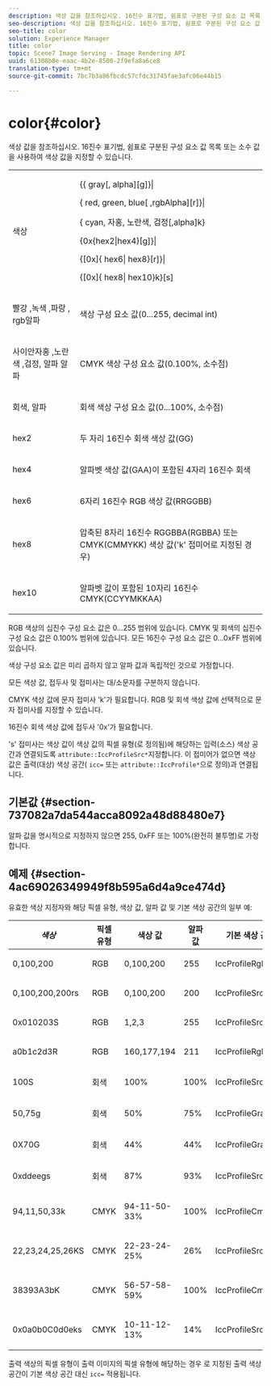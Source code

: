 ```yaml
---
description: 색상 값을 참조하십시오. 16진수 표기법, 쉼표로 구분된 구성 요소 값 목록 또는 소수 값을 사용하여 색상 값을 지정할 수 있습니다.
seo-description: 색상 값을 참조하십시오. 16진수 표기법, 쉼표로 구분된 구성 요소 값 목록 또는 소수 값을 사용하여 색상 값을 지정할 수 있습니다.
seo-title: color
solution: Experience Manager
title: color
topic: Scene7 Image Serving - Image Rendering API
uuid: 61308b8e-eaac-4b2e-8500-2f9efa8a6ce8
translation-type: tm+mt
source-git-commit: 7bc7b3a86fbcdc57cfdc31745fae3afc06e44b15

---
```



# color{#color}

색상 값을 참조하십시오. 16진수 표기법, 쉼표로 구분된 구성 요소 값 목록 또는 소수 값을 사용하여 색상 값을 지정할 수 있습니다.

<table id="simpletable_9EBE66066E854ABE978F8F7ADC66BDE3"> 
 <tr class="strow"> 
  <td class="stentry"> <p><span class="codeph"> <span class="varname"> 색상</span></span> </p></td> 
  <td class="stentry"> <p> <span class="codeph">{{<span class="varname"> gray</span>[,<span class="varname"> alpha</span>][g]}|</span> </p> <p> <span class="codeph"> {<span class="varname"> red</span>,<span class="varname"> green</span>,<span class="varname"> blue</span>[ ,rgb<span class="varname"></span>Alpha][r]}|</span> </p> <p> <span class="codeph"> {<span class="varname"> cyan</span>, <span class="varname"> 자홍</span>, <span class="varname"> 노란색</span>, <span class="varname"> 검정</span>[,alpha]k}</span> </p> <p> <span class="codeph"> {0x{hex2|hex4}[g]}|</span> </p> <p> <span class="codeph">{[0x]{<span class="varname"> hex6</span>|<span class="varname"> hex8</span>}[r]}|</span> </p> <p> <span class="codeph"> {[0x]{<span class="varname"> hex8</span>|<span class="varname"> hex10</span>}k}[s]</span> </p> </td> 
 </tr> 
 <tr class="strow"> 
  <td class="stentry"> <p><span class="codeph"> 빨강 <span class="varname"> ,</span>녹색 <span class="varname"> ,</span>파랑 <span class="varname"> ,</span><span class="varname"> rgb알파</span></span> </p> </td> 
  <td class="stentry"> <p>색상 구성 요소 값(0...255, decimal int) </p> </td> 
 </tr> 
 <tr class="strow"> 
  <td class="stentry"> <p><span class="codeph"> <span class="varname"> 사이안</span>자홍 <span class="varname"> ,</span>노란색 <span class="varname"> ,</span>검정, <span class="varname"></span><span class="varname"> 알파 알파</span></span> </p></td> 
  <td class="stentry"> <p>CMYK 색상 구성 요소 값(0.100%, 소수점) </p></td> 
 </tr> 
 <tr class="strow"> 
  <td class="stentry"> <p><span class="codeph"> <span class="varname"> 회색</span>, <span class="varname"> 알파</span></span> </p> </td> 
  <td class="stentry"> <p>회색 색상 구성 요소 값(0...100%, 소수점) </p> </td> 
 </tr> 
 <tr class="strow"> 
  <td class="stentry"> <p><span class="codeph"> <span class="varname"> hex2</span> </span> </p></td> 
  <td class="stentry"> <p>두 자리 16진수 회색 색상 값(GG) </p></td> 
 </tr> 
 <tr class="strow"> 
  <td class="stentry"> <p><span class="codeph"> <span class="varname"> hex4</span> </span> </p> </td> 
  <td class="stentry"> <p>알파벳 색상 값(GAA)이 포함된 4자리 16진수 회색 </p> </td> 
 </tr> 
 <tr class="strow"> 
  <td class="stentry"> <p><span class="codeph"> <span class="varname"> hex6</span> </span> </p> </td> 
  <td class="stentry"> <p>6자리 16진수 RGB 색상 값(RRGGBB) </p></td> 
 </tr> 
 <tr class="strow"> 
  <td class="stentry"> <p><span class="codeph"> <span class="varname"> hex8</span> </span> </p> </td> 
  <td class="stentry"> <p>압축된 8자리 16진수 RGGBBA(RGBBA) 또는 CMYK(CMMYKK) 색상 값('k' 접미어로 지정된 경우) </p></td> 
 </tr> 
 <tr class="strow"> 
  <td class="stentry"> <p><span class="codeph"> <span class="varname"> hex10</span> </span> </p></td> 
  <td class="stentry"> <p>알파벳 값이 포함된 10자리 16진수 CMYK(CCYYMKKAA) </p> </td> 
 </tr> 
</table>

RGB 색상의 십진수 구성 요소 값은 0...255 범위에 있습니다. CMYK 및 회색의 십진수 구성 요소 값은 0.100% 범위에 있습니다. 모든 16진수 구성 요소 값은 0...0xFF 범위에 있습니다.

색상 구성 요소 값은 미리 곱하지 않고 알파 값과 독립적인 것으로 가정합니다.

모든 색상 값, 접두사 및 접미사는 대/소문자를 구분하지 않습니다.

CMYK 색상 값에 문자 접미사 &#39;k&#39;가 필요합니다. RGB 및 회색 색상 값에 선택적으로 문자 접미사를 지정할 수 있습니다.

16진수 회색 색상 값에 접두사 &#39;0x&#39;가 필요합니다.

&#39;s&#39; 접미사는 색상 값이 색상 값의 픽셀 유형(로 정의됨)에 해당하는 입력(소스) 색상 공간과 연결되도록 `attribute::IccProfileSrc*`지정합니다. 이 접미어가 없으면 색상 값은 출력(대상) 색상 공간( `icc=` 또는 `attribute::IccProfile*`으로 정의)과 연결됩니다.

## 기본값 {#section-737082a7da544acca8092a48d88480e7}

알파 값을 명시적으로 지정하지 않으면 255, 0xFF 또는 100%(완전히 불투명)로 가정합니다.

## 예제 {#section-4ac69026349949f8b595a6d4a9ce474d}

유효한 색상 지정자와 해당 픽셀 유형, 색상 값, 알파 값 및 기본 색상 공간의 일부 예:

<table id="table_1539E74A1EC545F1B5398D86A27079D1"> 
 <thead> 
  <tr> 
   <th class="entry"> <b> <i>색상</i></b> </th> 
   <th class="entry"> <b>픽셀 유형</b> </th> 
   <th class="entry"> <b>색상 값</b> </th> 
   <th class="entry"> <b>알파 값</b> </th> 
   <th class="entry"> <b>기본 색상 공간 </b> </th> 
  </tr> 
 </thead>
 <tbody> 
  <tr> 
   <td> <p>0,100,200 </p> </td> 
   <td> <p>RGB </p> </td> 
   <td> <p>0,100,200 </p> </td> 
   <td> <p>255 </p> </td> 
   <td> <p> <span class="codeph"> IccProfileRgb</span> </p> </td> 
  </tr> 
  <tr> 
   <td> <p>0,100,200,200rs </p> </td> 
   <td> <p>RGB </p> </td> 
   <td> <p>0,100,200 </p> </td> 
   <td> <p>200 </p> </td> 
   <td> <p> <span class="codeph"> IccProfileSrcRgb</span> </p> </td> 
  </tr> 
  <tr> 
   <td> <p>0x010203S </p> </td> 
   <td> <p>RGB </p> </td> 
   <td> <p>1,2,3 </p> </td> 
   <td> <p>255 </p> </td> 
   <td> <p> <span class="codeph"> IccProfileSrcRgb</span> </p> </td> 
  </tr> 
  <tr> 
   <td> <p>a0b1c2d3R </p> </td> 
   <td> <p>RGB </p> </td> 
   <td> <p>160,177,194 </p> </td> 
   <td> <p>211 </p> </td> 
   <td> <p> <span class="codeph"> IccProfileRgb</span> </p> </td> 
  </tr> 
  <tr> 
   <td> <p>100S </p> </td> 
   <td> <p>회색 </p> </td> 
   <td> <p>100% </p> </td> 
   <td> <p>100% </p> </td> 
   <td> <p> <span class="codeph"> IccProfileSrcGray</span> </p> </td> 
  </tr> 
  <tr> 
   <td> <p>50,75g </p> </td> 
   <td> <p>회색 </p> </td> 
   <td> <p>50% </p> </td> 
   <td> <p>75% </p> </td> 
   <td> <p> <span class="codeph"> IccProfileGray</span> </p> </td> 
  </tr> 
  <tr> 
   <td> <p>0X70G </p> </td> 
   <td> <p>회색 </p> </td> 
   <td> <p>44% </p> </td> 
   <td> <p>44% </p> </td> 
   <td> <p> <span class="codeph"> IccProfileGray</span> </p> </td> 
  </tr> 
  <tr> 
   <td> <p>0xddeegs </p> </td> 
   <td> <p>회색 </p> </td> 
   <td> <p>87% </p> </td> 
   <td> <p>93% </p> </td> 
   <td> <p> <span class="codeph"> IccProfileSrcGray </span> </p> </td> 
  </tr> 
  <tr> 
   <td> <p>94,11,50,33k </p> </td> 
   <td> <p>CMYK </p> </td> 
   <td> <p>94-11-50-33% </p> </td> 
   <td> <p>100% </p> </td> 
   <td> <p> <span class="codeph"> IccProfileCmyk</span> </p> </td> 
  </tr> 
  <tr> 
   <td> <p>22,23,24,25,26KS </p> </td> 
   <td> <p>CMYK </p> </td> 
   <td> <p>22-23-24-25% </p> </td> 
   <td> <p>26% </p> </td> 
   <td> <p> <span class="codeph"> IccProfileSrcCmyk</span> </p> </td> 
  </tr> 
  <tr> 
   <td> <p>38393A3bK </p> </td> 
   <td> <p>CMYK </p> </td> 
   <td> <p>56-57-58-59% </p> </td> 
   <td> <p>100% </p> </td> 
   <td> <p> <span class="codeph"> IccProfileCmyk</span> </p> </td> 
  </tr> 
  <tr> 
   <td> <p>0x0a0b0C0d0eks </p> </td> 
   <td> <p>CMYK </p> </td> 
   <td> <p>10-11-12-13% </p> </td> 
   <td> <p>14% </p> </td> 
   <td> <p> <span class="codeph"> IccProfileSrcCmyk</span> </p> </td> 
  </tr> 
 </tbody> 
</table>

출력 색상의 픽셀 유형이 출력 이미지의 픽셀 유형에 해당하는 경우 로 지정된 출력 색상 공간이 기본 색상 공간 대신 `icc=` 적용됩니다.
